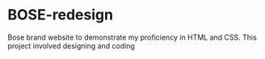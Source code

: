 # BOSE-redesign
Bose brand website to demonstrate my proficiency in HTML and CSS. This project involved designing and coding
